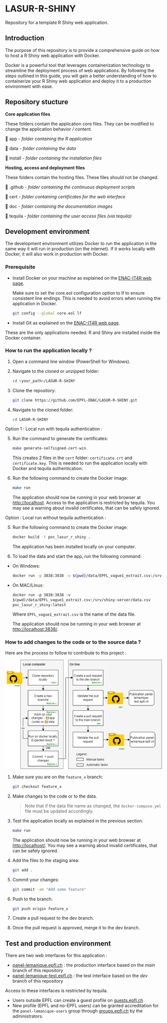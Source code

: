 # LASUR-R-SHINY
Repository for a template R Shiny web application.


## Introduction

The purpose of this repository is to provide a comprehensive guide on how to host a R Shiny web application with Docker. 

Docker is a powerful tool that leverages containerization technology to streamline the deployment process of web applications. By following the steps outlined in this guide, you will gain a better understanding of how to containerize your R Shiny web application and deploy it to a production environment with ease.

## Repository stucture


**Core application files**

These folders contain the application core files. They can be modified to change the application behavior / content. 

📁 app - *folder containing the R application*

📁 data - *folder containing the data*

📁 install - *folder containing the installation files*



**Hosting, access and deployment files**

These folders contain the hosting files. These files should not be changed. 

📁 .github - *folder containing the continuous deployment scripts*

📁 cert - *folder containing certificates for the web interface*

📁 doc - *folder containing the documentation images*

📁 tequila - *folder containing the user access files (via tequila)*






## Development environment

The development environment utilizes Docker to run the application in the same way it will run in production (on the internet). If it works locally with Docker, it will also work in production with Docker.

### Prerequisite

- Install Docker on your machine as explained on the [ENAC-IT4R web page](https://www.notion.so/Docker-quick-setup-278abe4712024abaaeea77e49a4c5b9f).

    Make sure to set the core.eol configuration option to lf to ensure consistent line endings. This is needed to avoid errors when running the application in Docker.

    ```bash
    git config --global core.eol lf
    ```


- Install Git as explained on the [ENAC-IT4R web page](https://www.notion.so/Install-Git-0a608fb1909f471284c189cf172c9016).

These are the only applications needed. R and Shiny are installed inside the Docker container.

### How to run the application locally ?

1. Open a command line window (PowerShell for Windows).
1. Navigate to the cloned or unzipped folder:
    
    ```bash
    cd <your_path>/LASUR-R-SHINY
    ```


1. Clone the repository:
    
    ```bash
    git clone https://github.com/EPFL-ENAC/LASUR-R-SHINY.git
    
    ```

1. Navigate to the cloned folder:
    
    ```bash
    cd LASUR-R-SHINY
    ```

Option 1 : Local run with tequila authentication : 


5. Run the command to generate the certificates:
    
    ```bash
    make generate-selfsigned-cert-win
    ``` 
    This creates 2 files in the `cert` folder: `certificate.crt` and `certificate.key`. This is needed to run the application locally with Docker and tequila authentication.

1. Run the following command to create the Docker image:
    
    ```bash
    make run
    ```
   The application should now be running in your web browser at [http://localhost](http://localhost/). Access to the application is restricted by tequila. You may see a warning about invalid certificates, that can be safely ignored.

Option : Local run without tequila authentication :

5. Run the following command to create the Docker image:
    
    ```bash
    docker build -t poc_lasur_r_shiny .
    ```
   The application has been installed locally on your computer.

1. To load the data and start the app, run the following command:

- On Windows:
    
    ```bash
    docker run -p 3838:3838 -v ${pwd}/data/EPFL_vague1_extrait.csv:/srv/shiny-server/data.csv poc_lasur_r_shiny:latest
    
    ```
    
- On MAC/Linux:
    
    ```
    docker run -p 3838:3838 -v $(pwd)/data/EPFL_vague1_extrait.csv:/srv/shiny-server/data.csv poc_lasur_r_shiny:latest
    
    ```


    Where `EPFL_vague1_extrait.csv` is the name of the data file.

    The application should now be running in your web browser at [http://localhost:3838/](http://localhost:3838/).



    


### How to add changes to the code or to the source data ?

Here are the process to follow to contribute to this project :

![contribute](docs/statics/contributing_process.png)


1. Make sure you are on the `feature_x` branch:
    
    ```bash
    git checkout feature_x
    ```

2. Make changes to the code or to the data.

    > Note that if the data file name as changed, the `docker-compose.yml` file must be updated accordingly.

3. Test the application locally as explained in the previous section.

    ```bash
    make run
    ```

    The application should now be running in your web browser at [http://localhost/](http://localhost). You may see a warning about invalid certificates, that can be safely ignored.


1. Add the files to the staging area:
    
    ```bash
    git add .
    ```


4. Commit your changes:
    
    ```bash
    git commit -am "Add some feature"
    ```

5. Push to the branch:
    
    ```bash
    git push origin feature_x
    ```

6. Create a pull request to the dev branch.

7. Once the pull request is approved, merge it to the dev branch.




## Test and production environment

There are two web interfaces for this application : 

* [panel-lemanique.epfl.ch](https://panel-lemanique.epfl.ch/) : the production interface based on the _main_ branch of this repository
* [panel-lemanique-test.epfl.ch](https://panel-lemanique-test.epfl.ch/) : the test interface based on the _dev_ branch of this repository


Access to these interfaces is restricted by tequila. 

* Users outside EPFL can create a guest profile on [guests.epfl.ch](https://guests.epfl.ch)
* New profile (EPFL and no-EPFL users) can be granted accreditation for the `panel-lemanique-users` group through [groups.epfl.ch](https://groups.epfl.ch) by the administrators.












